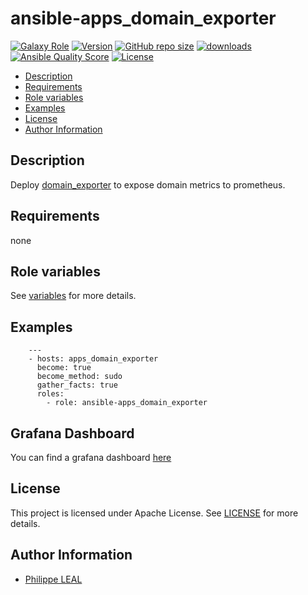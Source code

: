 # ansible-apps_domain_exporter

[![Galaxy Role](https://img.shields.io/badge/galaxy-apps_domain_exporter-purple?style=flat)](https://galaxy.ansible.com/lotusnoir/apps_domain_exporter)
[![Version](https://img.shields.io/github/release/lotusnoir/ansible-apps_domain_exporter.svg)](https://github.com/lotusnoir/ansible-apps_domain_exporter/releases/latest)
[![GitHub repo size](https://img.shields.io/github/repo-size/lotusnoir/ansible-apps_domain_exporter?color=orange&style=flat)](https://galaxy.ansible.com/lotusnoir/apps_domain_exporter)
[![downloads](https://img.shields.io/ansible/role/d/52264)](https://galaxy.ansible.com/lotusnoir/apps_domain_exporter)
[![Ansible Quality Score](https://img.shields.io/ansible/quality/52264)](https://galaxy.ansible.com/lotusnoir/apps_domain_exporter)
[![License](https://img.shields.io/badge/license-Apache--2.0-brightgreen?style=flat)](https://opensource.org/licenses/Apache-2.0)

<!-- START doctoc generated TOC please keep comment here to allow auto update -->
<!-- DON'T EDIT THIS SECTION, INSTEAD RE-RUN doctoc TO UPDATE -->

- [Description](#description)
- [Requirements](#requirements)
- [Role variables](#role-variables)
- [Examples](#examples)
- [License](#license)
- [Author Information](#author-information)

<!-- END doctoc generated TOC please keep comment here to allow auto update -->

## Description

Deploy [domain_exporter](https://github.com/caarlos0/domain_exporter/) to expose domain metrics to prometheus.
## Requirements

none

## Role variables

See [variables](/defaults/main.yml) for more details.

## Examples

        ---
        - hosts: apps_domain_exporter
          become: true
          become_method: sudo
          gather_facts: true
          roles:
            - role: ansible-apps_domain_exporter

## Grafana Dashboard

You can find a grafana dashboard [here](https://grafana.com/grafana/dashboards/13924)

## License

This project is licensed under Apache License. See [LICENSE](/LICENSE) for more details.

## Author Information

- [Philippe LEAL](https://github.com/lotusnoir)
